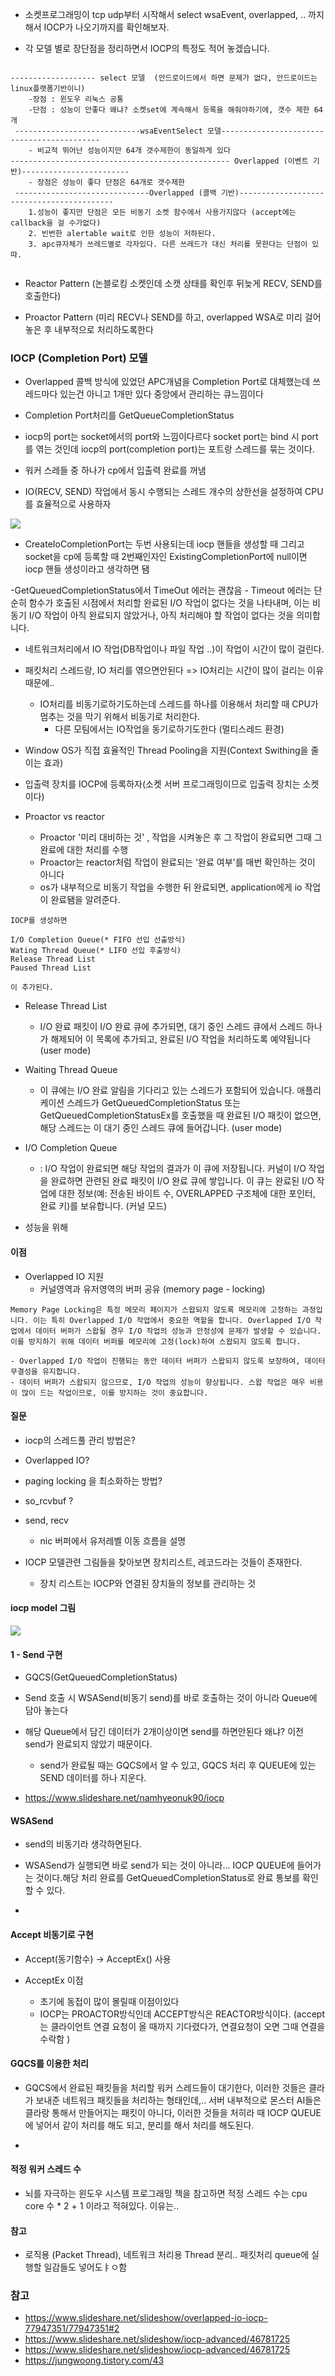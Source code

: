 - 소켓프로그래밍이 tcp udp부터 시작해서 select wsaEvent, overlapped, .. 까지해서 IOCP가 나오기까지를 확인해보자.

- 각 모델 별로 장단점을 정리하면서 IOCP의 특정도 적어 놓겠습니다.

````

------------------- select 모델  (안드로이드에서 하면 문제가 없다, 안드로이드는 linux플랫폼기반이니)
	-장점 : 윈도우 리눅스 공통
	-단점 : 성능이 안좋다 왜냐? 소켓set에 계속해서 등록을 해줘야하기에, 갯수 제한 64개
 ----------------------------wsaEventSelect 모델-------------------------------------------
	- 비교적 뛰어난 성능이지만 64개 갯수제한이 동일하게 있다
------------------------------------------------- Overlapped (이벤트 기반)------------------------
	- 장점은 성능이 좋다 단점은 64개로 갯수제한
 ------------------------------Overlapped (콜백 기반)------------------------------------------
	1.성능이 좋지만 단점은 모든 비동기 소켓 함수에서 사용가지않다 (accept에는 callback을 걸 수가없다)
   	2. 빈번한 alertable wait로 인한 성능이 저하된다.
    3. apc큐자체가 쓰레드별로 각자있다. 다른 쓰레드가 대신 처리를 못한다는 단점이 있따.


````

- Reactor Pattern (논블로킹 소켓인데 소캣 상태를 확인후 뒤늦게 RECV, SEND를 호출한다)

- Proactor Pattern (미리 RECV나 SEND를 하고, overlapped WSA로 미리 걸어 놓은 후 내부적으로 처리하도록한다



### IOCP (Completion Port) 모델

- Overlapped 콜백 방식에 있었던 APC개념을  Completion Port로 대체했는데 쓰레드마다 있는건 아니고 1개만 있다 중앙에서 관리하는 큐느낌이다

-  Completion Port처리를 GetQueueCompletionStatus

- iocp의 port는 socket에서의 port와 느낌이다르다 socket port는 bind 시 port를 
엮는 것인데 iocp의 port(completion port)는 포트랑 스레드를 묶는 것이다. 
- 워커 스레들 중 하나가 cp에서 입출력 완료를 꺼냄 

- IO(RECV, SEND) 작업에서 동시 수행되는 스레드 개수의 상한선을 설정하여 CPU를 효율적으로 사용하자

![](../../iocp_생성.PNG)

- CreateIoCompletionPort는 두번 사용되는데 iocp 핸들을 생성할 때 그리고 socket을 cp에 등록할 때 2번째인자인 ExistingCompletionPort에 null이면 iocp 핸들 생성이라고 생각하면 됌  

-GetQueuedCompletionStatus에서 TimeOut 에러는 괜찮음
	- Timeout 에러는 단순히 함수가 호출된 시점에서 처리할 완료된 I/O 작업이 없다는 것을 나타내며, 이는 비동기 I/O 작업이 아직 완료되지 않았거나, 아직 처리해야 할 작업이 없다는 것을 의미합니다.

- 네트워크처리에서 IO 작업(DB작업이나 파일 작업 ..)이 작업이 시간이 많이 걸린다. 

- 패킷처리 스레드랑, IO 처리를 엮으면안된다 => IO처리는 시간이 많이 걸리는 이유때문에..
	- IO처리를 비동기로하기도하는데 스레드를 하나를 이용해서 처리할 때 CPU가 멈추는 것을 막기 위해서 비동기로 처리한다.
		- 다른 모팀에서는 IO작업을 동기로하기도한다 (멀티스레드 환경)

- Window OS가 직접 효율적인 Thread Pooling을 지원(Context Swithing을 줄이는 효과)

- 입출력 장치를 IOCP에 등록하자(소켓 서버 프로그래밍이므로 입출력 장치는 소켓이다)

- Proactor vs reactor
  - Proactor '미리 대비하는 것' , 작업을 시켜놓은 후 그 작업이 완료되면 그때 그 완료에 대한 처리를 수행
  - Proactor는 reactor처럼 작업이 완료되는 '완료 여부'를 매번 확인하는 것이 아니다
  - os가 내부적으로 비동기 작업을 수행한 뒤 완료되면, application에게 io 작업이 완료됌을 알려준다. 

````
IOCP를 생성하면

I/O Completion Queue(* FIFO 선입 선출방식)
Wating Thread Queue(* LIFO 선입 후출방식)
Release Thread List
Paused Thread List

이 추가된다.

````
- Release Thread List
  - I/O 완료 패킷이 I/O 완료 큐에 추가되면, 대기 중인 스레드 큐에서 스레드 하나가 해제되어 이 목록에 추가되고, 완료된 I/O 작업을 처리하도록 예약됩니다 (user mode)

-  Waiting Thread Queue
   -  이 큐에는 I/O 완료 알림을 기다리고 있는 스레드가 포함되어 있습니다. 애플리케이션 스레드가 GetQueuedCompletionStatus 또는 GetQueuedCompletionStatusEx를 호출했을 때 완료된 I/O 패킷이 없으면, 해당 스레드는 이 대기 중인 스레드 큐에 들어갑니다. (user mode)
  
-   I/O Completion Queue
	- : I/O 작업이 완료되면 해당 작업의 결과가 이 큐에 저장됩니다. 커널이 I/O 작업을 완료하면 관련된 완료 패킷이 I/O 완료 큐에 쌓입니다. 이 큐는 완료된 I/O 작업에 대한 정보(예: 전송된 바이트 수, OVERLAPPED 구조체에 대한 포인터, 완료 키)를 보유합니다. (커널 모드)
  
- 성능을 위해 
#### 이점

- Overlapped IO 지원
  - 커널영역과 유저영역의 버퍼 공유 (memory page - locking)
````
Memory Page Locking은 특정 메모리 페이지가 스왑되지 않도록 메모리에 고정하는 과정입니다. 이는 특히 Overlapped I/O 작업에서 중요한 역할을 합니다. Overlapped I/O 작업에서 데이터 버퍼가 스왑될 경우 I/O 작업의 성능과 안정성에 문제가 발생할 수 있습니다. 이를 방지하기 위해 데이터 버퍼를 메모리에 고정(lock)하여 스왑되지 않도록 합니다.
````
	- Overlapped I/O 작업이 진행되는 동안 데이터 버퍼가 스왑되지 않도록 보장하여, 데이터 무결성을 유지합니다.
	- 데이터 버퍼가 스왑되지 않으므로, I/O 작업의 성능이 향상됩니다. 스왑 작업은 매우 비용이 많이 드는 작업이므로, 이를 방지하는 것이 중요합니다.

#### 질문 

- iocp의 스레드풀 관리 방법은?

- Overlapped IO?

- paging locking 을 최소화하는 방법?

- so_rcvbuf ?

- send, recv
  - nic 버퍼에서 유저레벨 이동 흐름을 설명 

- IOCP 모델관련 그림들을 찾아보면 장치리스트, 레코드라는 것들이 존재한다.
  - 장치 리스트는 IOCP와 연결된 장치들의 정보를 관리하는 것
   
#### iocp model 그림 

![](../iocp_model.png)

#### 1 - Send 구현 
- GQCS(GetQueuedCompletionStatus) 

- Send 호출 시 WSASend(비동기 send)를 바로 호출하는 것이 아니라 Queue에 담아 놓는다

- 해당 Queue에서 담긴 데이터가 2개이상이면 send를 하면안된다  왜냐? 이전 send가 완료되지 않았기 때문이다. 
	- send가 완료될 때는 GQCS에서 알 수 있고, GQCS 처리 후 QUEUE에 있는 SEND 데이터를 하나 지운다. 
- https://www.slideshare.net/namhyeonuk90/iocp

#### WSASend
- send의 비동기라 생각하면된다. 

- WSASend가 실행되면 바로 send가 되는 것이 아니라... IOCP QUEUE에 들어가는 것이다.해당 처리 완료를 GetQueuedCompletionStatus로 완료 통보를 확인할 수 있다. 

- 


#### Accept 비동기로 구현 

- Accept(동기함수) -> AcceptEx() 사용 

- AcceptEx 이점 
	- 초기에 동접이 많이 몰릴때 이점이있다
	- IOCP는 PROACTOR방식인데 ACCEPT방식은 REACTOR방식이다. (accept는 클라이언트 연결 요청이 올 때까지 기다렸다가, 연결요청이 오면 그때 연결을 수락함 )


#### GQCS를 이용한 처리

- GQCS에서 완료된 패킷들을 처리할 워커 스레드들이 대기한다, 이러한 것들은 클라가 보내준 네트워크 패킷들을 처리하는 형태인데,.. 서버 내부적으로 몬스터 AI들은 클라랑 통해서 
만들어지는 패킷이 아니다, 이러한 것들을 처히라 때 IOCP QUEUE에 넣어서 같이 처리를 해도 되고, 분리를 해서 처리를 해도된다. 

- 


#### 적정 워커 스레드 수 

- 뇌를 자극하는 윈도우 시스템 프로그래밍 책을 참고하면 적정 스레드 수는 cpu core 수 * 2 + 1 이라고 적혀있다. 이유는..
#### 참고 

- 로직용 (Packet Thread), 네트워크 처리용 Thread 분리.. 패킷처리 queue에 실행할 일감들도 넣어도ㅑㅇ함 



### 참고 

- https://www.slideshare.net/slideshow/overlapped-io-iocp-77947351/77947351#2
- https://www.slideshare.net/slideshow/iocp-advanced/46781725
- https://www.slideshare.net/slideshow/iocp-advanced/46781725
- https://jungwoong.tistory.com/43